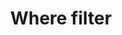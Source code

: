 ---
title: 'Where filter'
lang: en
keywords: LoopBack 4.0, LoopBack 4, where
sidebar: lb4_sidebar
permalink: /doc/en/lb4/Where-filter.html
summary: A <i>where</i> filter specifies a set of logical conditions to match, similar to a WHERE clause in a SQL query.
---